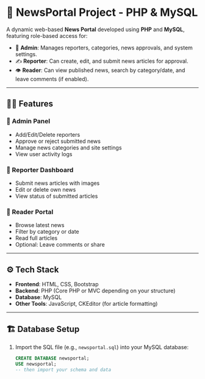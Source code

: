# 📰 NewsPortal Project - PHP & MySQL

A dynamic web-based **News Portal** developed using **PHP** and **MySQL**, featuring role-based access for:
- 🔐 **Admin**: Manages reporters, categories, news approvals, and system settings.
- ✍️ **Reporter**: Can create, edit, and submit news articles for approval.
- 👁️ **Reader**: Can view published news, search by category/date, and leave comments (if enabled).

---

## 🧑‍💻 Features

### 👑 Admin Panel
- Add/Edit/Delete reporters
- Approve or reject submitted news
- Manage news categories and site settings
- View user activity logs

### 📝 Reporter Dashboard
- Submit news articles with images
- Edit or delete own news
- View status of submitted articles

### 👀 Reader Portal
- Browse latest news
- Filter by category or date
- Read full articles
- Optional: Leave comments or share

---

## ⚙️ Tech Stack

- **Frontend**: HTML, CSS, Bootstrap
- **Backend**: PHP (Core PHP or MVC depending on your structure)
- **Database**: MySQL
- **Other Tools**: JavaScript, CKEditor (for article formatting)

---

## 🏗️ Database Setup

1. Import the SQL file (e.g., `newsportal.sql`) into your MySQL database:
   ```sql
   CREATE DATABASE newsportal;
   USE newsportal;
   -- then import your schema and data
